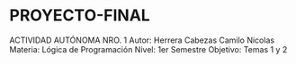 # PROYECTO-FINAL
ACTIVIDAD AUTÓNOMA NRO. 1
Autor: Herrera Cabezas Camilo Nicolas
Materia: Lógica de Programación
Nivel: 1er Semestre
Objetivo: Temas 1 y 2
